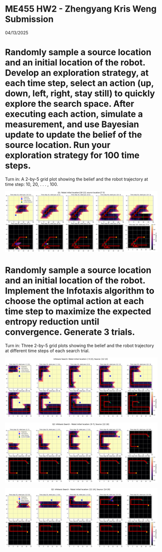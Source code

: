 # ME455 HW2 - Zhengyang Kris Weng Submission
04/13/2025

# Randomly sample a source location and an initial location of the robot. Develop an exploration strategy, at each time step, select an action (up, down, left, right, stay still) to quickly explore the search space. After executing each action, simulate a measurement, and use Bayesian update to update the belief of the source location. Run your exploration strategy for 100 time steps. 
Turn in: A 2-by-5 grid plot showing the belief and the robot trajectory at time step: 10, 20, . . . , 100.

![q1](q1.png)

# Randomly sample a source location and an initial location of the robot. Implement the Infotaxis algorithm to choose the optimal action at each time step to maximize the expected entropy reduction until convergence. Generate 3 trials. 
Turn in: Three 2-by-5 grid plots showing the belief and the robot trajectory at different time steps of each search trial.

![q2](q2.png) 

![q2-2](q2-2.png)

![q2-3](q2-3.png)